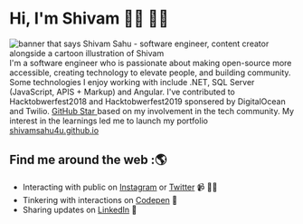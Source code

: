 <!--**shivamsahu4u/shivamsahu4u** is a ✨ _special_ ✨ repository because its `README.md` (this file) appears on your GitHub profile.-->
# Hi, I'm Shivam 👋🏾 👨‍💻

<img src="https://drive.google.com/file/d/1XO0x62NgHk6zJu7zg7eDvJIWR7FEmb0D/view?usp=sharing.svg" alt="banner that says Shivam Sahu - software engineer, content creator alongside a cartoon illustration of Shivam">
I'm a software engineer who is passionate about making open-source more accessible, creating technology to elevate people, and building community. Some technologies
I enjoy working with include .NET, SQL Server (JavaScript, APIS + Markup) and Angular. I've contributed to Hacktobwerfest2018 and Hacktobwerfest2019 sponsered by DigitalOcean and Twilio. <a href="https://stars.github.com
/">GitHub Star </a> based on my involvement in the tech community. My interest in the learnings led me to launch my portfolio <a href="https://www.shivamsahu4u.github.io/">shivamsahu4u.github.io</a>

## Find me around the web :🌎
- Interacting with public on <a href="https://www.instagram.com/shivamsahu4u">Instagram</a> or <a href="https://www.twitter.com/shivamsahu4u">Twitter</a> 📹 ✍🏾
- Tinkering with interactions on <a href="https://codepen.io/shivamsahu4u/"> Codepen</a> 🏓
- Sharing updates on <a href="https://www.linkedin.com/in/shivamsahu4u/">LinkedIn</a> 💼
